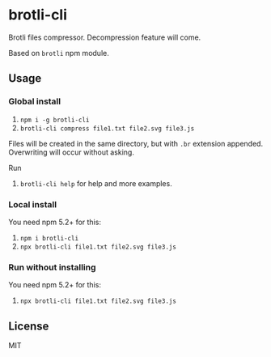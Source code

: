 # brotli-cli

Brotli files compressor.
Decompression feature will come.

Based on `brotli` npm module.

## Usage

### Global install

1. `npm i -g brotli-cli`
1. `brotli-cli compress file1.txt file2.svg file3.js`

Files will be created in the same directory, but with `.br` extension appended. Overwriting will occur without asking.

Run
1. `brotli-cli help` for help and more examples.

### Local install

You need npm 5.2+ for this:

1. `npm i brotli-cli`
1. `npx brotli-cli file1.txt file2.svg file3.js`

### Run without installing

You need npm 5.2+ for this:

1. `npx brotli-cli file1.txt file2.svg file3.js`

## License

MIT
